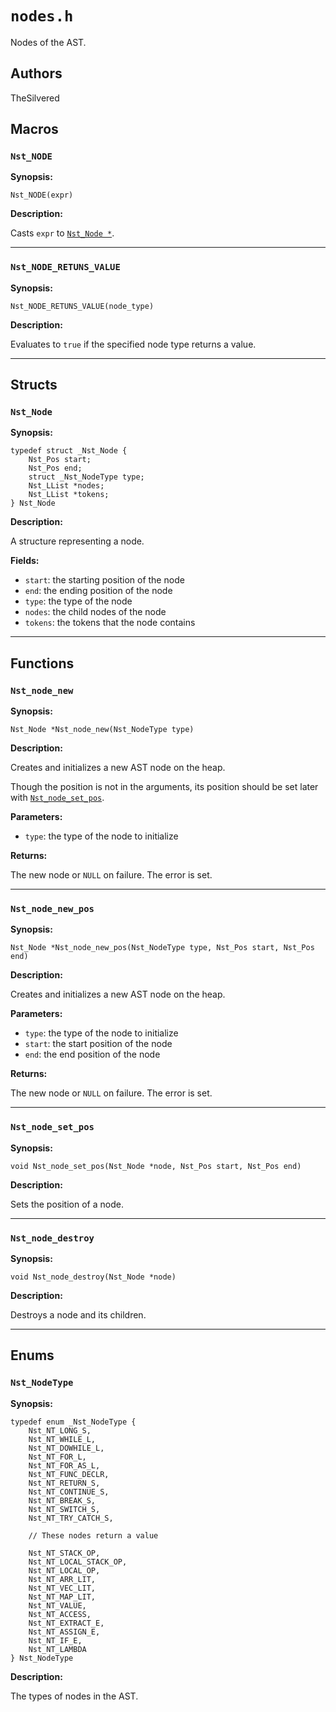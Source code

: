 # `nodes.h`

Nodes of the AST.

## Authors

TheSilvered

## Macros

### `Nst_NODE`

**Synopsis:**

```better-c
Nst_NODE(expr)
```

**Description:**

Casts `expr` to [`Nst_Node *`](c_api-nodes.md/#nst_node).

---

### `Nst_NODE_RETUNS_VALUE`

**Synopsis:**

```better-c
Nst_NODE_RETUNS_VALUE(node_type)
```

**Description:**

Evaluates to `true` if the specified node type returns a value.

---

## Structs

### `Nst_Node`

**Synopsis:**

```better-c
typedef struct _Nst_Node {
    Nst_Pos start;
    Nst_Pos end;
    struct _Nst_NodeType type;
    Nst_LList *nodes;
    Nst_LList *tokens;
} Nst_Node
```

**Description:**

A structure representing a node.

**Fields:**

- `start`: the starting position of the node
- `end`: the ending position of the node
- `type`: the type of the node
- `nodes`: the child nodes of the node
- `tokens`: the tokens that the node contains

---

## Functions

### `Nst_node_new`

**Synopsis:**

```better-c
Nst_Node *Nst_node_new(Nst_NodeType type)
```

**Description:**

Creates and initializes a new AST node on the heap.

Though the position is not in the arguments, its position should be set later
with [`Nst_node_set_pos`](c_api-nodes.md/#nst_node_set_pos).

**Parameters:**

- `type`: the type of the node to initialize

**Returns:**

The new node or `NULL` on failure. The error is set.

---

### `Nst_node_new_pos`

**Synopsis:**

```better-c
Nst_Node *Nst_node_new_pos(Nst_NodeType type, Nst_Pos start, Nst_Pos end)
```

**Description:**

Creates and initializes a new AST node on the heap.

**Parameters:**

- `type`: the type of the node to initialize
- `start`: the start position of the node
- `end`: the end position of the node

**Returns:**

The new node or `NULL` on failure. The error is set.

---

### `Nst_node_set_pos`

**Synopsis:**

```better-c
void Nst_node_set_pos(Nst_Node *node, Nst_Pos start, Nst_Pos end)
```

**Description:**

Sets the position of a node.

---

### `Nst_node_destroy`

**Synopsis:**

```better-c
void Nst_node_destroy(Nst_Node *node)
```

**Description:**

Destroys a node and its children.

---

## Enums

### `Nst_NodeType`

**Synopsis:**

```better-c
typedef enum _Nst_NodeType {
    Nst_NT_LONG_S,
    Nst_NT_WHILE_L,
    Nst_NT_DOWHILE_L,
    Nst_NT_FOR_L,
    Nst_NT_FOR_AS_L,
    Nst_NT_FUNC_DECLR,
    Nst_NT_RETURN_S,
    Nst_NT_CONTINUE_S,
    Nst_NT_BREAK_S,
    Nst_NT_SWITCH_S,
    Nst_NT_TRY_CATCH_S,

    // These nodes return a value

    Nst_NT_STACK_OP,
    Nst_NT_LOCAL_STACK_OP,
    Nst_NT_LOCAL_OP,
    Nst_NT_ARR_LIT,
    Nst_NT_VEC_LIT,
    Nst_NT_MAP_LIT,
    Nst_NT_VALUE,
    Nst_NT_ACCESS,
    Nst_NT_EXTRACT_E,
    Nst_NT_ASSIGN_E,
    Nst_NT_IF_E,
    Nst_NT_LAMBDA
} Nst_NodeType
```

**Description:**

The types of nodes in the AST.

